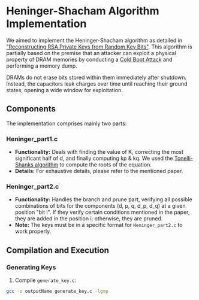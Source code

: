 # Heninger-Shacham Algorithm Implementation

We aimed to implement the Heninger-Shacham algorithm as detailed in ["Reconstructing RSA Private Keys from Random Key Bits"](https://link.springer.com/chapter/10.1007/978-3-642-03356-8_1). This algorithm is partially based on the premise that an attacker can exploit a physical property of DRAM memories by conducting a [Cold Boot Attack](https://citp.princeton.edu/our-work/memory/) and performing a memory dump.

DRAMs do not erase bits stored within them immediately after shutdown. Instead, the capacitors leak charges over time until reaching their ground states, opening a wide window for exploitation.

## Components

The implementation comprises mainly two parts:

### Heninger_part1.c

- **Functionality:** Deals with finding the value of K, correcting the most significant half of d, and finally computing kp & kq. We used the [Tonelli-Shanks algorithm](https://en.wikipedia.org/wiki/Tonelli%E2%80%93Shanks_algorithm) to compute the roots of the equation.
- **Details:** For exhaustive details, please refer to the mentioned paper.

### Heninger_part2.c

- **Functionality:** Handles the branch and prune part, verifying all possible combinations of bits for the components (d, p, q, d_p, d_q) at a given position "bit i". If they verify certain conditions mentioned in the paper, they are added in the position i; otherwise, they are pruned.
- **Note:** The keys must be in a specific format for `Heninger_part2.c` to work properly.

## Compilation and Execution

### Generating Keys

1. Compile `generate_key.c`:

```bash
gcc -o outputName generate_key.c -lgmp
```
